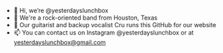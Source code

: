 - 👋 Hi, we’re @yesterdayslunchbox
- 👀 We're a rock-oriented band from Houston, Texas
- 🌱 Our guitarist and backup vocalist Cru runs this GitHub for our website
- 📫 You can contact us on Instagram @yesterdayslunchbox or at yesterdayslunchbox@gmail.com

<!---
yesterdayslunchbox/yesterdayslunchbox is a ✨ special ✨ repository because its `README.md` (this file) appears on your GitHub profile.
You can click the Preview link to take a look at your changes.
--->
